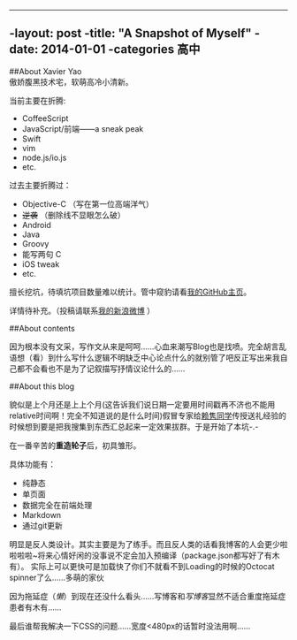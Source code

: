 ----
-layout: post
-title: "A Snapshot of Myself"
-date: 2014-01-01
-categories 高中
----
##About Xavier Yao    
傲娇腹黑技术宅，软萌高冷小清新。

当前主要在折腾:

*	CoffeeScript
*	JavaScript/前端——a sneak peak
*	Swift
*	vim
*	node.js/io.js
*	etc.

过去主要折腾过：

*	Objective-C （写在第一位高端洋气）
*	<del>逆袭</del> （删除线不显眼怎么破）
*	Android
*	Java
*	Groovy
*	能写两句 C
*	iOS tweak
*	etc.

擅长挖坑，待填坑项目数量难以统计。管中窥豹请看[我的GitHub主页](https://github.com/xavieryao/)。

详情待补充。（投稿请联系[我的新浪微博](http://weibo.com/xavieryao) ）

##About contents

因为根本没有文采，写作文从来是呵呵……心血来潮写Blog也是找喷。完全胡言乱语想（看）到什么写什么逻辑不明缺乏中心论点什么的就别管了吧反正写出来我自己都不会看也不是为了记叙描写抒情议论什么的……

##About this blog

貌似是上个月还是上上个月(这告诉我们说日期一定要用时间戳再不济也不能用relative时间啊！完全不知道说的是什么时间)假冒专家给[赖隽同学](http://weibo.com/IamBigBoned)传授送礼经验的时候想到要是把我搜集到东西汇总起来一定效果拔群。于是开始了本坑-.-

在一番辛苦的**重造轮子**后，初具雏形。

具体功能有：

*	纯静态
*	单页面
*	数据完全在前端处理
*	Markdown
*	通过git更新

明显是反人类设计。其实主要是为了练手。而且反人类的话看我博客的人会更少啦啦啦啦~将来心情好闲的没事说不定会加入预编译（package.json都写好了有木有）。
实际上可以更快可是加载快了你们不就看不到Loading的时候的Octocat spinner了么……多萌的家伙

因为拖延症（*懒*）到现在还没什么看头……写博客和*写博客*显然不适合重度拖延症患者有木有……

最后谁帮我解决一下CSS的问题……宽度<480px的话暂时没法用啊……

